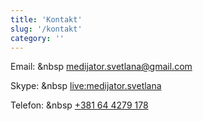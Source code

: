 ```yaml
---
title: 'Kontakt'
slug: '/kontakt'
category: ''
---
```


Email: &nbsp [medijator.svetlana@gmail.com](mailto:medijator.svetlana@gmail.com)

Skype: &nbsp [live:medijator.svetlana](skype:medijator.svetlana?call)

Telefon: &nbsp [+381 64 4279 178](tel:+381644279178)